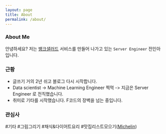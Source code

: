 ```yaml
---
layout: page
title: About
permalink: /about/
---
```


### About Me

안녕하세요? 저는 [뱅크샐러드](https://banksalad.com) 서비스를 만들어 나가고 있는 `Server Engineer` 전인아입니다.

### 근황
- 글쓰기 거의 2년 쉬고 블로그 다시 시작합니다.
- Data scientist -> Machine Learning Engineer 찍먹 -> 지금은 Server Engineer 로 전직했습니다.
- 취미로 기타를 시작했습니다. F코드의 장벽을 넘는 중입니다.

### 관심사
\#기타 \#그림그리기 \#채식&다이어트요리 \#맛집리스트모으기([Michelin](https://github.com/inahjeon/michelin))
